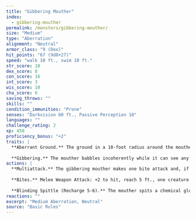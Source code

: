 ```yaml
---
title: "Gibbering Mouther"
index:
  - gibbering-mouther
permalink: /monsters/gibbering-mouther/
size: "Medium"
type: "Aberration"
alignment: "Neutral"
armor_class: "9 (Dex)"
hit_points: "67 (9d8+27)"
speed: "walk 10 ft., swim 10 ft."
str_score: 10
dex_score: 8
con_score: 16
int_score: 3
wis_score: 10
cha_score: 6
saving_throws: ""
skills: ""
condition_immunities: "Prone"
senses: "Darkvision 60 ft., Passive Perception 10"
languages: ""
challenge_rating: 2
xp: 450
proficiency_bonus: "+2"
traits: |
  **Aberrant Ground.** The ground in a 10-foot radius around the mouther is doughlike difficult terrain. Each creature that starts its turn in that area must succeed on a DC 10 Strength saving throw or have its speed reduced to 0 until the start of its next turn.
  
  **Gibbering.** The mouther babbles incoherently while it can see any creature and isn't incapacitated. Each creature that starts its turn within 20 feet of the mouther and can hear the gibbering must succeed on a DC 10 Wisdom saving throw. On a failure, the creature can't take reactions until the start of its next turn and rolls a d8 to determine what it does during its turn. On a 1 to 4, the creature does nothing. On a 5 or 6, the creature takes no action or bonus action and uses all its movement to move in a randomly determined direction. On a 7 or 8, the creature makes a melee attack against a randomly determined creature within its reach or does nothing if it can't make such an attack.
actions: |
  **Multiattack.** The gibbering mouther makes one bite attack and, if it can, uses its Blinding Spittle.
  
  **Bites.** Melee Weapon Attack: +2 to hit, reach 5 ft., one creature. Hit: 17 (5d6) piercing damage. If the target is Medium or smaller, it must succeed on a DC 10 Strength saving throw or be knocked prone. If the target is killed by this damage, it is absorbed into the mouther.
  
  **Blinding Spittle (Recharge 5-6).** The mouther spits a chemical glob at a point it can see within 15 feet of it. The glob explodes in a blinding flash of light on impact. Each creature within 5 feet of the flash must succeed on a DC 13 Dexterity saving throw or be blinded until the end of the mouther's next turn.
reactions: ""
excerpt: "Medium Aberration, Neutral"
source: "Basic Rules"
---
```


